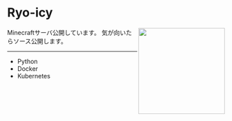 # Ryo-icy

<img align="right" src="https://github-readme-stats.vercel.app/api/top-langs/?username=ryo-icy&layout=compact&langs_count=6" height="200">
Minecraftサーバ公開しています。
気が向いたらソース公開します。

---
- Python
- Docker
- Kubernetes

